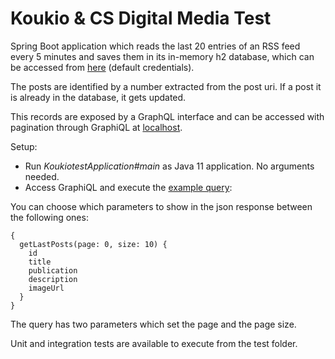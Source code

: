 # Koukio & CS Digital Media Test

Spring Boot application which reads the last 20 entries of an RSS feed every 5 minutes and saves them in its in-memory h2 database, which can be accessed from [here](http://localhost:8080/h2-console/login.jsp) (default credentials).

The posts are identified by a number extracted from the post uri. If a post it is already in the database, it gets updated.

This records are exposed by a GraphQL interface and can be accessed with pagination through GraphiQL at [localhost](http://localhost:8080/graphiql).

Setup:
- Run *KoukiotestApplication#main* as Java 11 application. No arguments needed.
- Access GraphiQL and execute the [example query](http://localhost:8080/graphiql?query=%7B%0A%20%20getLastPosts%28page:%200,%20size:%2010%29%20%7B%0A%20%20%20%20id%0A%20%20%20%20title%0A%20%20%20%20publication%0A%20%20%7D%0A%7D%0A):

You can choose which parameters to show in the json response between the following ones:

    {
      getLastPosts(page: 0, size: 10) {
        id
        title
        publication
        description
        imageUrl
      }
    }


The query has two parameters which set the page and the page size.

Unit and integration tests are available to execute from the test folder.
